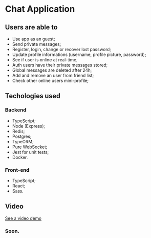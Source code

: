 # Chat Application

## Users are able to

- Use app as an guest;
- Send private messages;
- Register, login, change or recover lost password;
- Update profile informations (username, profile picture, password);
- See if user is online at real-time;
- Auth users have their private messages stored;
- Global messages are deleted after 24h;
- Add and remove an user from friend list;
- Check other online users mini-profile;

## Techologies used

### Backend

- TypeScript;
- Node (Express);
- Redis;
- Postgres;
- TypeORM;
- Pure WebSocket;
- Jest for unit tests;
- Docker.

### Front-end

- TypeScript;
- React;
- Sass.

## Video

[See a video demo](https://vimeo.com/889738886?share=copy)

### Soon.

